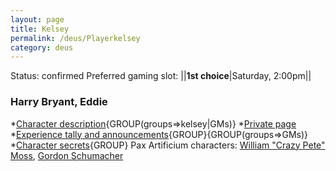 ```yaml
---
layout: page
title: Kelsey
permalink: /deus/Playerkelsey
category: deus
---
```

Status: confirmed
Preferred gaming slot:
||__1st choice__|Saturday, 2:00pm||
### Harry Bryant, Eddie
*[Character description](CharPublicKelsey){GROUP(groups=&gt;kelsey|GMs)}
*[Private page](CharPrivateKelsey)
*[Experience tally and announcements](AnnounceKelsey){GROUP}{GROUP(groups=&gt;GMs)}
*[Character secrets](CharSecretsKelsey){GROUP}
Pax Artificium characters: [William &quot;Crazy Pete&quot; Moss](/pax/pcs/pete.html), [Gordon Schumacher](/pax/pcs/gordon.html)

